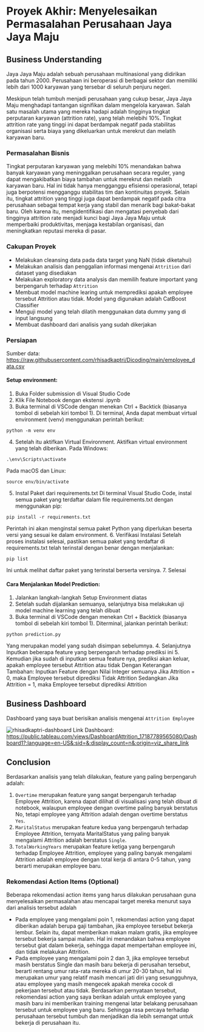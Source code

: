 # Proyek Akhir: Menyelesaikan Permasalahan Perusahaan Jaya Jaya Maju

## Business Understanding

Jaya Jaya Maju adalah sebuah perusahaan multinasional yang didirikan pada tahun 2000. Perusahaan ini beroperasi di berbagai sektor dan memiliki lebih dari 1000 karyawan yang tersebar di seluruh penjuru negeri.

Meskipun telah tumbuh menjadi perusahaan yang cukup besar, Jaya Jaya Maju menghadapi tantangan signifikan dalam mengelola karyawan. Salah satu masalah utama yang mereka hadapi adalah tingginya tingkat perputaran karyawan (attrition rate), yang telah melebihi 10%. Tingkat attrition rate yang tinggi ini dapat berdampak negatif pada stabilitas organisasi serta biaya yang dikeluarkan untuk merekrut dan melatih karyawan baru.

### Permasalahan Bisnis

Tingkat perputaran karyawan yang melebihi 10% menandakan bahwa banyak karyawan yang meninggalkan perusahaan secara reguler, yang dapat mengakibatkan biaya tambahan untuk merekrut dan melatih karyawan baru. Hal ini tidak hanya mengganggu efisiensi operasional, tetapi juga berpotensi mengganggu stabilitas tim dan kontinuitas proyek. Selain itu, tingkat attrition yang tinggi juga dapat berdampak negatif pada citra perusahaan sebagai tempat kerja yang stabil dan menarik bagi bakat-bakat baru. Oleh karena itu, mengidentifikasi dan mengatasi penyebab dari tingginya attrition rate menjadi kunci bagi Jaya Jaya Maju untuk memperbaiki produktivitas, menjaga kestabilan organisasi, dan meningkatkan reputasi mereka di pasar.

### Cakupan Proyek

- Melakukan cleansing data pada data target yang NaN (tidak diketahui)
- Melakukan analisis dan penggalian informasi mengenai `Attrition` dari dataset yang disediakan
- Melakukan exploratory data analysis dan memilih feature important yang berpengaruh terhadap `Attrition`
- Membuat model machine learing untuk memprediksi apakah employee tersebut Attrition atau tidak. Model yang digunakan adalah CatBoost Classifier
- Menguji model yang telah dilatih menggunakan data dummy yang di input langsung
- Membuat dashboard dari analisis yang sudah dikerjakan

### Persiapan

Sumber data: https://raw.githubusercontent.com/rhisadkaptri/Dicoding/main/employee_data.csv

#### Setup environment:
1. Buka Folder submission di Visual Studio Code
2. Klik File Notebook dengan ekstensi .ipynb
3. Buka terminal di VSCode dengan menekan Ctrl + Backtick (biasanya tombol di sebelah kiri tombol 1).
Di terminal, Anda dapat membuat virtual environment (venv) menggunakan perintah berikut:
```
python -m venv env
```
4. Setelah itu aktifkan Virtual Environment. Aktifkan virtual environment yang telah diberikan.
Pada Windows:
```
.\env\Scripts\activate
```
Pada macOS dan Linux:
```
source env/bin/activate
```
5. Instal Paket dari requirements.txt
Di terminal Visual Studio Code, instal semua paket yang terdaftar dalam file requirements.txt dengan menggunakan pip:
```
pip install -r requirements.txt
```
Perintah ini akan menginstal semua paket Python yang diperlukan beserta versi yang sesuai ke dalam environment.
6. Verifikasi Instalasi
Setelah proses instalasi selesai, pastikan semua paket yang terdaftar di requirements.txt telah terinstal dengan benar dengan menjalankan:
```
pip list
```
Ini untuk melihat daftar paket yang terinstal berserta versinya.
7. Selesai

#### Cara Menjalankan Model Prediction:
1. Jalankan langkah-langkah Setup Environment diatas
2. Setelah sudah dijalankan semuanya, selanjutnya bisa melakukan uji model machine learning yang telah dibuat
3. Buka terminal di VSCode dengan menekan Ctrl + Backtick (biasanya tombol di sebelah kiri tombol 1).
Diterminal, jalankan perintah berikut:
```
python prediction.py
```
Yang merupakan model yang sudah disimpan sebelumnya.
4. Selanjutnya Inputkan beberapa feature yang berpengaruh terhadap prediksi ini
5. Kemudian jika sudah di inputkan semua feature nya, prediksi akan keluar, apakah employee tersebut Attrition atau tidak
Dengan Keterangan Tambahan:
Inputkan Feature dengan Nilai Integer semuanya
Jika Attrition = 0, maka Employee tersebut diprediksi Tidak Attrition
Sedangkan Jika Attrition = 1, maka Employee tersebut diprediksi Attrition

## Business Dashboard

Dashboard yang saya buat berisikan analisis mengenai `Attrition Employee`

![rhisadkaptri-dashboard](https://github.com/rhisadkaptri/Dicoding/assets/76622802/7a929536-5be6-4b17-a5ae-8ecd1677aba5)
Link Dashboard: https://public.tableau.com/views/DashboardAttrition_17187789565080/Dashboard1?:language=en-US&:sid=&:display_count=n&:origin=viz_share_link

## Conclusion

Berdasarkan analisis yang telah dilakukan, feature yang paling berpengaruh adalah:
1. `Overtime` merupakan feature yang sangat berpengaruh terhadap Employee Attrition, karena dapat dilihat di visualisasi yang telah dibuat di notebook, walaupun employee dengan overtime paling banyak berstatus No, tetapi employee yang Attrition adalah dengan overtime berstatus `Yes`.
2. `MaritalStatus` merupakan feature kedua yang berpengaruh terhadap Employee Attrition, ternyata MaritalStatus yang paling banyak mengalami Attrition adalah berstatus `Single`.
3. `TotalWorkingYears` merupakan feature ketiga yang berpengaruh terhadap Employee Attrition, employee yang paling banyak mengalami Attrition adalah employee dengan total kerja di antara 0-5 tahun, yang berarti merupakan employee baru.

### Rekomendasi Action Items (Optional)

Beberapa rekomendasi action items yang harus dilakukan perusahaan guna menyelesaikan permasalahan atau mencapai target mereka menurut saya dari analisis tersebut adalah
- Pada employee yang mengalami poin 1, rekomendasi action yang dapat diberikan adalah berupa gaji tambahan, jika employee tersebut bekerja lembur. Selain itu, dapat memberikan makan malam gratis, jika employee tersebut bekerja sampai malam. Hal ini menandakan bahwa employee tersebut giat dalam bekerja, sehingga dapat mempertahan employee ini, dan tidak melakukan Attrition.
- Pada employee yang mengalami poin 2 dan 3, jika employee tersebut masih berstatus Single dan masih baru bekerja di perusahan tersebut, berarti rentang umur rata-rata mereka di umur 20-30 tahun, hal ini merupakan umur yang relatif masih mencari jati diri yang sesungguhnya, atau employee yang masih mengecek apakah mereka cocok di pekerjaan tersebut atau tidak. Berdasarkan pernyataan tersebut, rekomendasi action yang saya berikan adalah untuk employee yang masih baru ini memberikan training mengenai latar belakang perusahaan tersebut untuk employee yang baru. Sehingga rasa percaya terhadap perusahaan tersebut tumbuh dan menjadikan dia lebih semangat untuk bekerja di perusahaan itu.
